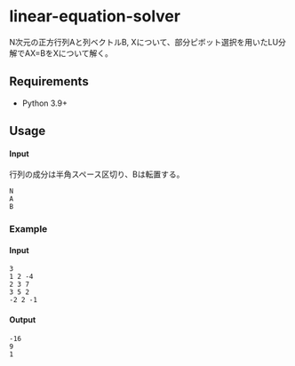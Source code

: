 # linear-equation-solver
N次元の正方行列Aと列ベクトルB, Xについて、部分ピボット選択を用いたLU分解でAX=BをXについて解く。
## Requirements
- Python 3.9+

## Usage
#### Input
行列の成分は半角スペース区切り、Bは転置する。

```
N
A
B
```

### Example
#### Input

```
3
1 2 -4
2 3 7
3 5 2
-2 2 -1
```

#### Output

```
-16
9
1
```
